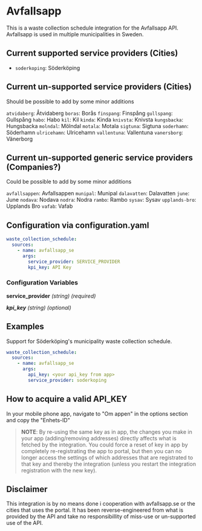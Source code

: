 # Avfallsapp

This is a waste collection schedule integration for the Avfallsapp API. Avfallsapp is used in multiple municipalities in Sweden.

## Current supported service providers (Cities)
<!--Begin of service section-->
- `soderkoping`: Söderköping
<!--End of service section-->

## Current un-supported service providers (Cities)

Should be possible to add by some minor additions
<!--Begin of service section-->
`atvidaberg`: Åtvidaberg
`boras`: Borås
`finspang`: Finspång
`gullspang`: Gullspång
`habo`: Habo
`kil`: Kil
`kinda`: Kinda
`knivsta`: Knivsta
`kungsbacka`: Hungsbacka
`molndal`: Mölndal
`motala`: Motala
`sigtuna`: Sigtuna
`soderhamn`: Söderhamn
`ulricehamn`: Ulricehamn
`vallentuna`: Vallentuna
`vanersborg`: Vänerborg
<!--End of service section-->

## Current un-supported generic service providers (Companies?)

Could be possible to add by some minor additions
<!--Begin of service section-->
`avfallsappen`: Avfallsappen
`munipal`: Munipal
`dalavatten`: Dalavatten
`june`: June
`nodava`: Nodava
`nodra`: Nodra
`rambo`: Rambo
`sysav`: Sysav
`upplands-bro`: Upplands Bro
`vafab`: Vafab
<!--End of service section-->

## Configuration via configuration.yaml

```yaml
waste_collection_schedule:
  sources:
    - name: avfallsapp_se
      args:
        service_provider: SERVICE_PROVIDER
        kpi_key: API Key
```

### Configuration Variables

**service_provider**
*(string) (required)*

<!-- ***streeet_address***
*(string) (optional)* -->

***kpi_key***
*(string) (optional)*

## Examples

Support for Söderköping's municipality waste collection schedule.

```yaml
waste_collection_schedule:
  sources:
    - name: avfallsapp_se
      args:
        api_key: <your api_key from app>
        service_provider: soderkoping
```

## How to acquire a valid API_KEY

In your mobile phone app, navigate to "Om appen" in the options section and copy the "Enhets-ID"

> **NOTE**: By re-using the same key as in app, the changes you make in your app (adding/removing addresses) directly affects what is fetched by the integration. You could force a reset of key in app by completely re-registrating the app to portal, but then you can no longer access the settings of which addresses that are registrated to that key and thereby the integration (unless you restart the integration registration with the new key).

## Disclaimer

This integration is by no means done i cooperation with avfallsapp.se or the cities that uses the portal. It has been reverse-engineered from what is provided by the API and take no responsibillity of miss-use or un-supported use of the API.
